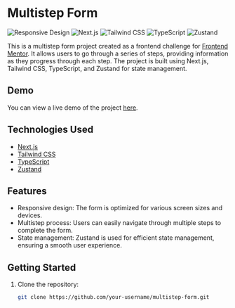 # Multistep Form

![Responsive Design](https://img.shields.io/badge/Responsive-Yes-brightgreen.svg)
![Next.js](https://img.shields.io/badge/Next.js-10.2.0-blue.svg)
![Tailwind CSS](https://img.shields.io/badge/Tailwind%20CSS-2.2.19-blueviolet.svg)
![TypeScript](https://img.shields.io/badge/TypeScript-4.5.4-blue.svg)
![Zustand](https://img.shields.io/badge/Zustand-4.3.1-success.svg)

This is a multistep form project created as a frontend challenge for [Frontend Mentor](https://www.frontendmentor.io/challenges). It allows users to go through a series of steps, providing information as they progress through each step. The project is built using Next.js, Tailwind CSS, TypeScript, and Zustand for state management.

## Demo

You can view a live demo of the project [here](https://multistep-form-psi.vercel.app/).

## Technologies Used

- [Next.js](https://nextjs.org/)
- [Tailwind CSS](https://tailwindcss.com/)
- [TypeScript](https://www.typescriptlang.org/)
- [Zustand](https://github.com/pmndrs/zustand)

## Features

- Responsive design: The form is optimized for various screen sizes and devices.
- Multistep process: Users can easily navigate through multiple steps to complete the form.
- State management: Zustand is used for efficient state management, ensuring a smooth user experience.

## Getting Started

1. Clone the repository:

   ```bash
   git clone https://github.com/your-username/multistep-form.git

